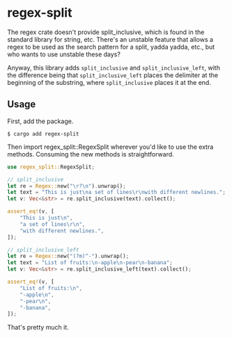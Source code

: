 # regex-split

The regex crate doesn't provide split_inclusive, which is found in the standard library for string, etc. There's an unstable feature that allows a regex to be used as the search pattern for a split, yadda yadda, etc., but who wants to use unstable these days?

Anyway, this library adds `split_inclusive` and `split_inclusive_left`, with the difference being that `split_inclusive_left` places the delimiter at the beginning of the substring, where `split_inclusive` places it at the end.

## Usage

First, add the package.

```shell
$ cargo add regex-split
```

Then import regex_split::RegexSplit wherever you'd like to use the extra methods. Consuming the new methods is straightforward.

```rust
use regex_split::RegexSplit;

// split_inclusive
let re = Regex::new("\r?\n").unwrap();
let text = "This is just\na set of lines\r\nwith different newlines.";
let v: Vec<&str> = re.split_inclusive(text).collect();

assert_eq!(v, [
    "This is just\n",
    "a set of lines\r\n",
    "with different newlines.",
]);

// split_inclusive_left
let re = Regex::new("(?m)^-").unwrap();
let text = "List of fruits:\n-apple\n-pear\n-banana";
let v: Vec<&str> = re.split_inclusive_left(text).collect();

assert_eq!(v, [
    "List of fruits:\n",
    "-apple\n",
    "-pear\n",
    "-banana",
]);
```

That's pretty much it.
